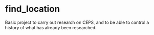 # find_location
Basic project to carry out research on CEPS, and to be able to control a history of what has already been researched.
